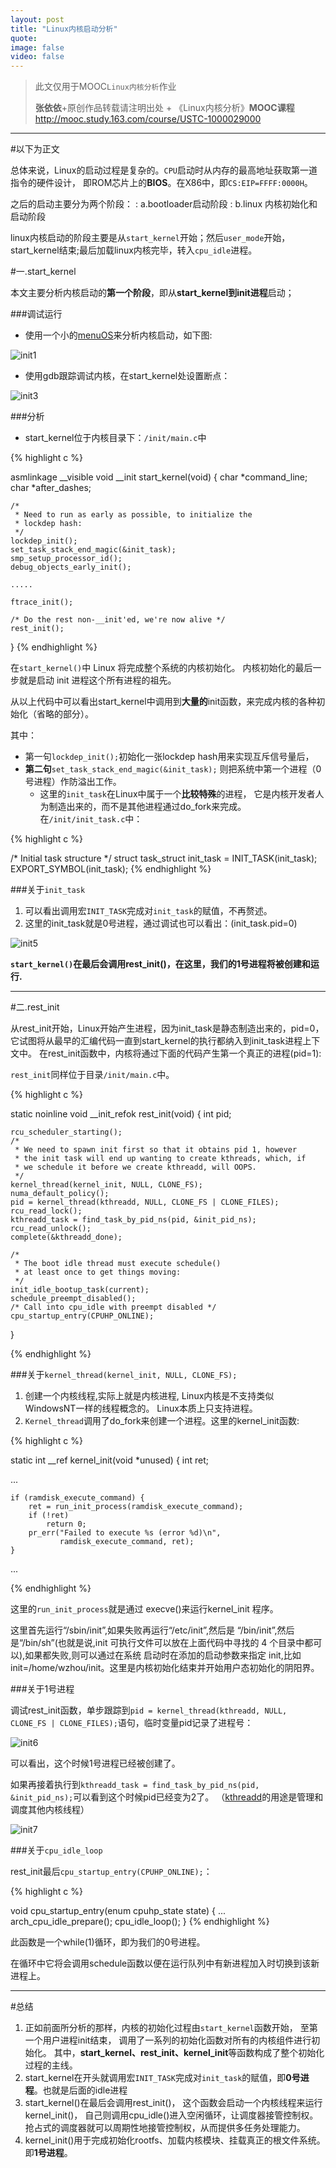```yaml
---
layout: post
title: "Linux内核启动分析"
quote:
image: false
video: false
---
```

>此文仅用于MOOC`Linux内核分析`作业
>
>**张依依**+原创作品转载请注明出处 + 《Linux内核分析》**MOOC课程**http://mooc.study.163.com/course/USTC-1000029000


*****


#以下为正文

总体来说，Linux的启动过程是复杂的。`CPU`启动时从内存的最高地址获取第一道指令的硬件设计，
即ROM芯片上的**BIOS**。在X86中，即`CS:EIP=FFFF:0000H`。


之后的启动主要分为两个阶段：
: a.bootloader启动阶段
: b.linux 内核初始化和启动阶段


linux内核启动的阶段主要是从`start_kernel`开始；然后`user_mode`开始，
start_kernel结束;最后加载linux内核完毕，转入`cpu_idle`进程。


#一.start_kernel


本文主要分析内核启动的**第一个阶段**，即从**start_kernel到init进程**启动；



###调试运行
- 使用一个小的[menuOS](https://github.com/mengning/menu)来分析内核启动，如下图:


![init1](/media/2015-3-22/init1.png)


- 使用gdb跟踪调试内核，在start_kernel处设置断点：


![init3](/media/2015-3-22/init3.png)


###分析
- start_kernel位于内核目录下：`/init/main.c`中

{% highlight c %}

asmlinkage __visible void __init start_kernel(void)
{
	char *command_line;
	char *after_dashes;

	/*
	 * Need to run as early as possible, to initialize the
	 * lockdep hash:
	 */
	lockdep_init();
	set_task_stack_end_magic(&init_task);
	smp_setup_processor_id();
	debug_objects_early_init();

	.....

	ftrace_init();

	/* Do the rest non-__init'ed, we're now alive */
	rest_init();
}
{% endhighlight %}

在`start_kernel()`中 Linux 将完成整个系统的内核初始化。
内核初始化的最后一步就是启动 init 进程这个所有进程的祖先。


从以上代码中可以看出start_kernel中调用到**大量的**init函数，来完成内核的各种初始化（省略的部分）。

其中：

- 第一句`lockdep_init();`初始化一张lockdep hash用来实现互斥信号量后，
- **第二句**`set_task_stack_end_magic(&init_task);`
则把系统中第一个进程（0号进程）作防溢出工作。
  - 这里的`init_task`在Linux中属于一个**比较特殊**的进程，
它是内核开发者人为制造出来的，而不是其他进程通过do_fork来完成。在`/init/init_task.c`中：


{% highlight c %}

/* Initial task structure */
struct task_struct init_task = INIT_TASK(init_task);
EXPORT_SYMBOL(init_task);
{% endhighlight %}

###关于`init_task`

1. 可以看出调用宏`INIT_TASK`完成对`init_task`的赋值，不再赘述。
2. 这里的init_task就是0号进程，通过调试也可以看出：(init_task.pid=0)

![init5](/media/2015-3-22/init5.png)


**`start_kernel()`在最后会调用rest_init()，在这里，我们的1号进程将被创建和运行.**



*******


#二.rest_init

从rest_init开始，Linux开始产生进程，因为init_task是静态制造出来的，pid=0，
它试图将从最早的汇编代码一直到start_kernel的执行都纳入到init_task进程上下文中。
在rest_init函数中，内核将通过下面的代码产生第一个真正的进程(pid=1):


`rest_init`同样位于目录`/init/main.c`中。

{% highlight c %}

static noinline void __init_refok rest_init(void)
{
	int pid;

	rcu_scheduler_starting();
	/*
	 * We need to spawn init first so that it obtains pid 1, however
	 * the init task will end up wanting to create kthreads, which, if
	 * we schedule it before we create kthreadd, will OOPS.
	 */
	kernel_thread(kernel_init, NULL, CLONE_FS);
	numa_default_policy();
	pid = kernel_thread(kthreadd, NULL, CLONE_FS | CLONE_FILES);
	rcu_read_lock();
	kthreadd_task = find_task_by_pid_ns(pid, &init_pid_ns);
	rcu_read_unlock();
	complete(&kthreadd_done);

	/*
	 * The boot idle thread must execute schedule()
	 * at least once to get things moving:
	 */
	init_idle_bootup_task(current);
	schedule_preempt_disabled();
	/* Call into cpu_idle with preempt disabled */
	cpu_startup_entry(CPUHP_ONLINE);
}

{% endhighlight %}

###关于`kernel_thread(kernel_init, NULL, CLONE_FS);`
1. 创建一个内核线程,实际上就是内核进程, Linux内核是不支持类似 WindowsNT一样的线程概念的。
Linux本质上只支持进程。
2. `Kernel_thread`调用了do_fork来创建一个进程。这里的kernel_init函数:

{% highlight c %}

static int __ref kernel_init(void *unused)
{
	int ret;

  ...


	if (ramdisk_execute_command) {
		ret = run_init_process(ramdisk_execute_command);
		if (!ret)
			return 0;
		pr_err("Failed to execute %s (error %d)\n",
		       ramdisk_execute_command, ret);
	}


  ...

{% endhighlight %}

这里的`run_init_process`就是通过 execve()来运行kernel_init 程序。

这里首先运行“/sbin/init”,如果失败再运行“/etc/init”,然后是 “/bin/init”,然后是“/bin/sh”(也就是说,init 可执行文件可以放在上面代码中寻找的 4 个目录中都可以),如果都失败,则可以通过在系统 启动时在添加的启动参数来指定 init,比如 init=/home/wzhou/init。这里是内核初始化结束并开始用户态初始化的阴阳界。

###关于1号进程

调试rest_init函数，单步跟踪到`pid = kernel_thread(kthreadd, NULL, CLONE_FS | CLONE_FILES);`语句，临时变量pid记录了进程号：

![init6](/media/2015-3-22/init6.png)

可以看出，这个时候1号进程已经被创建了。

如果再接着执行到`kthreadd_task = find_task_by_pid_ns(pid, &init_pid_ns);`可以看到这个时候pid已经变为2了。
（[kthreadd](http://www.cs.ucsb.edu/~rich/class/cs170/notes/Kthreads/index.html)的用途是管理和调度其他内核线程）

![init7](/media/2015-3-22/init7.png)


###关于`cpu_idle_loop`

rest_init最后`cpu_startup_entry(CPUHP_ONLINE);`：


{% highlight c %}

void cpu_startup_entry(enum cpuhp_state state)
{
  ...
	arch_cpu_idle_prepare();
	cpu_idle_loop();
}
{% endhighlight %}


此函数是一个while(1)循环，即为我们的0号进程。

在循环中它将会调用schedule函数以便在运行队列中有新进程加入时切换到该新进程上。



*******


#总结


1. 正如前面所分析的那样，内核的初始化过程由`start_kernel`函数开始，
至第一个用户进程init结束，
调用了一系列的初始化函数对所有的内核组件进行初始化。
其中，**start_kernel、rest_init、kernel_init**等函数构成了整个初始化过程的主线。
2. start_kernel在开头就调用宏`INIT_TASK`完成对`init_task`的赋值，即**0号进程**。也就是后面的idle进程
3. start_kernel()在最后会调用rest_init()，
这个函数会启动一个内核线程来运行kernel_init()，
自己则调用cpu_idle()进入空闲循环，让调度器接管控制权。
抢占式的调度器就可以周期性地接管控制权，从而提供多任务处理能力。
4. kernel_init()用于完成初始化rootfs、加载内核模块、挂载真正的根文件系统。
即**1号进程**。
